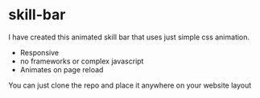 # skill-bar
I have created this animated skill bar that uses just simple css animation.

- Responsive
- no frameworks or complex javascript
- Animates on page reload

You can just clone the repo and place it anywhere on your website layout
